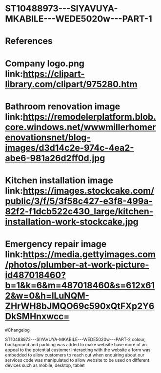 # ST10488973---SIYAVUYA-MKABILE---WEDE5020w---PART-1
# References
# Company logo.png link:https://clipart-library.com/clipart/975280.htm
# Bathroom renovation image link:https://remodelerplatform.blob.core.windows.net/wwwmillerhomerenovationsnet/blog-images/d3d14c2e-974c-4ea2-abe6-981a26d2ff0d.jpg
# Kitchen installation image link:https://images.stockcake.com/public/3/f/5/3f58c427-e3f8-499a-82f2-f1dcb522c430_large/kitchen-installation-work-stockcake.jpg
# Emergency repair image link:https://media.gettyimages.com/photos/plumber-at-work-picture-id487018460?b=1&k=6&m=487018460&s=612x612&w=0&h=lLuNQM-ZHrWH8bJMQO69c590xQtFXp2Y6DkSMHnxwcc=
#Changelog

ST10488973---SIYAVUYA-MKABILE---WEDE5020w---PART-2
colour, background and padding was added to make website have more of an appeal to the potential customer interacting with the website a form was embedded to allow customers to reach out when enquiring about our services code was manipulated to allow website to be used on different devices such as mobile, desktop, tablet 
